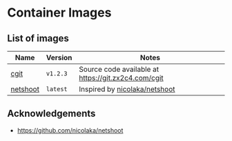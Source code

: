 # Container Images

## List of images

| Name                   | Version  | Notes                                                                                        |
| ---------------------- | -------- | -------------------------------------------------------------------------------------------- |
| [cgit](./cgit)         | `v1.2.3` | Source code available at <https://git.zx2c4.com/cgit>                                        |
| [netshoot](./netshoot) | `latest` | Inspired by [nicolaka/netshoot](https://github.com/nicolaka/netshoot/blob/master/Dockerfile) |

## Acknowledgements

- <https://github.com/nicolaka/netshoot>
